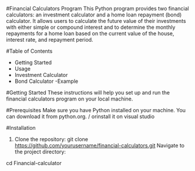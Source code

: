 #Financial Calculators Program
This Python program provides two financial calculators: an investment calculator and a home loan repayment (bond) calculator. It allows users to calculate the future value of their investments with either simple or compound interest and to determine the monthly repayments for a home loan based on the current value of the house, interest rate, and repayment period.

#Table of Contents
  - Getting Started
  - Usage
  - Investment Calculator
  - Bond Calculator
-Example

#Getting Started
These instructions will help you set up and run the financial calculators program on your local machine.

#Prerequisites
Make sure you have Python installed on your machine. You can download it from python.org. / orinstall it on visual studio

#Installation
 1. Clone the repository:
git clone https://github.com/yourusername/financial-calculators.git
Navigate to the project directory:

cd Financial-calculator

